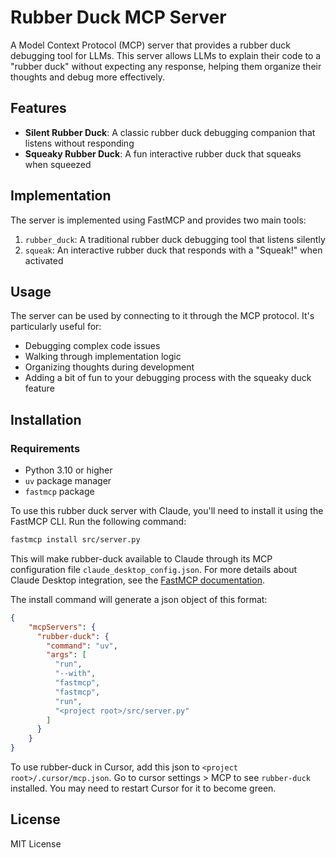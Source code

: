 # Rubber Duck MCP Server

A Model Context Protocol (MCP) server that provides a rubber duck debugging tool for LLMs. This server allows LLMs to explain their code to a "rubber duck" without expecting any response, helping them organize their thoughts and debug more effectively.

## Features

- **Silent Rubber Duck**: A classic rubber duck debugging companion that listens without responding
- **Squeaky Rubber Duck**: A fun interactive rubber duck that squeaks when squeezed

## Implementation

The server is implemented using FastMCP and provides two main tools:

1. `rubber_duck`: A traditional rubber duck debugging tool that listens silently
2. `squeak`: An interactive rubber duck that responds with a "Squeak!" when activated

## Usage

The server can be used by connecting to it through the MCP protocol. It's particularly useful for:
- Debugging complex code issues
- Walking through implementation logic
- Organizing thoughts during development
- Adding a bit of fun to your debugging process with the squeaky duck feature

## Installation

### Requirements
- Python 3.10 or higher
- `uv` package manager
- `fastmcp` package

To use this rubber duck server with Claude, you'll need to install it using the FastMCP CLI. Run the following command:

```bash
fastmcp install src/server.py
```

This will make rubber-duck available to Claude through its MCP configuration file `claude_desktop_config.json`. For more details about Claude Desktop integration, see the [FastMCP documentation](https://github.com/jlowin/fastmcp/blob/main/README.md#claude-desktop-integration-for-regular-use).

The install command will generate a json object of this format:

```json
{
    "mcpServers": {
      "rubber-duck": {
        "command": "uv",
        "args": [
          "run",
          "--with",
          "fastmcp",
          "fastmcp",
          "run",
          "<project root>/src/server.py"
        ]
      }
    }
}
```

To use rubber-duck in Cursor, add this json to `<project root>/.cursor/mcp.json`. Go to cursor settings > MCP to see `rubber-duck` installed. You may need to restart Cursor for it to become green.

## License

MIT License
